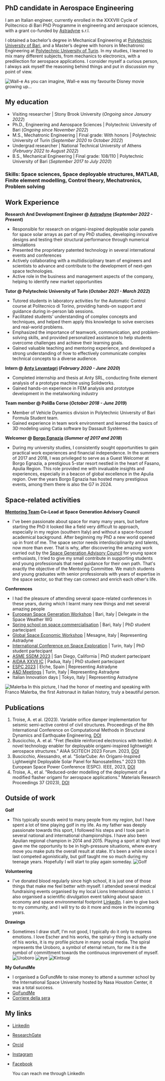 ## PhD candidate in Aerospace Engineering

I am an Italian engineer, currently enrolled in the XXXVIII Cycle of Politecnico di Bari PhD Programme in engineering and aerospace sciences, with a grant co-funded by [Astradyne](https://www.astradyne.space/) s.r.l.

I obtained a bachelor’s degree in Mechanical Engineering at [Polytechnic University of Bari](https://www.poliba.it/it), and a Master’s degree with honors in Mechatronic Engineering at [Polytechnic University of Turin](https://www.polito.it/). In my studies, I learned to mix many different subjects, from mechanics to electronics, with a predilection for aerospace applications.
I consider myself a curious person, I always ask myself the reasoning behind things and put in discussion my point of view.

![Wall-e](/Pics/IMG_4643.JPG)
As you can imagine, Wall-e was my favourite Disney movie growing up...

## My education
- Visiting researcher | Stony Brook University (_Ongoing since January 2022_)
- Ph.D., Engineering and Aerospace Sciences | Polytechnic University of Bari (_Ongoing since November 2022_)
- M.S., Mechatronic Engineering | Final grade: With honors	| Polytechnic University of Turin (_September 2020 to October 2022_)
- Undergrad researcher | National Technical University of Athens (_February 2022 to August 2022_)
- B.S., Mechanical Engineering | Final grade: 108/110 | Polytechnic University of Bari (_September 2017 to July 2020_)

### Skills: Space sciences, Space deployable structures, MATLAB, Finite element modelling, Control theory, Mechatronics, Problem solving

## Work Experience
**Research And Development Engineer @ [Astradyne](https://www.astradyne.space/) (_September 2022 - Present_)**

- Responsible for research on origami-inspired deployable solar panels for space solar arrays as part of my PhD studies, developing innovative designs and testing their structural performance through numerical simulations
- Presented the proprietary patented technology in several international events and conferences
- Actively collaborating with a multidisciplinary team of engineers and scientists to advance and contribute to the development of next-gen space technologies.
- Active role in the business and management aspects of the company, helping to identify new market opportunities

**Tutor @ Polytechnic University of Turin (_October 2021 - March 2022_)**
- Tutored students in laboratory activities for the Automatic Control course at Politecnico di Torino, providing hands-on support and guidance during in-person lab sessions.
- Facilitated students' understanding of complex concepts and techniques, and helped them apply this knowledge to solve exercises and real-world problems.
- Emphasized the importance of teamwork, communication, and problem-solving skills, and provided personalized assistance to help students overcome challenges and achieve their learning goals.
- Gained valuable teaching and mentoring experience, and developed a strong understanding of how to effectively communicate complex technical concepts to a diverse audience.

**Intern @ [Anty Levantagri](https://www.spinparts.it/en) (_February 2020 - June 2020_)**
- Completed internship and thesis at Anty SRL, conducting finite element analysis of a prototype machine using Solidworks.
- Gained hands-on experience in FEM analysis and prototype development in the metalworking industry

**Team member @ PoliBa Corse (_October 2018 - June 2019_)**
- Member of Vehicle Dynamics division in Polytechnic University of Bari Formula Student team.
- Gained experience in team work environment and learned the basics of 3D modeling using Catia software by Dassault Systèmes.

**Welcomer @ [Borgo Egnazia](https://www.borgoegnazia.com/) (_Summer of 2017 and 2018_)**
- During my university studies, I consistently sought opportunities to gain practical work experiences and financial independence. In the summers of 2017 and 2018, I was privileged to serve as a Guest Welcomer at Borgo Egnazia, a prestigious 5-star resort nestled in the heart of Fasano, Apulia Region. This role provided me with invaluable insights and experiences, especially in a beacon of global excellence in the Apulia region. Over the years Borgo Egnazia has hosted many prestigious events, among them there is also the G7 in 2024.

## Space-related activities
**[Mentoring Team](https://spacegeneration.org/mentoring) Co-Lead at Space Generation Advisory Council**
- I've been passionate about space for many many years, but before starting the PhD it looked like a field very difficult to approach, especially in my region (southern Italy) and without a space-focused academical background. After beginning my PhD a new world opened up in front of me. The space sector needs interdisciplinarity and talents, now more than ever.
That is why, after discovering the amazing work carried out by the [Space Generation Advisory Council](https://spacegeneration.org/) for young space enthusiasts, I tried to give my small contribute in supporting students and young professionals that need guidance for their own path. That's exactly the objective of the Mentoring Committee. We match students and young graduates with senior professionals with years of expertise in the space sector, so that they can connect and enrich each other's life.

**Conferences**
- I had the pleasure of attending several space-related conferences in these years, during which I learnt many new things and met several amazing people
- [European Space Generation Workshop](https://spacegeneration.org/7esgw2023) | Bari, Italy | Delegate in the Space Weather WG
- [Spring school on space commercialisation](https://ecseco.org/event/spring-school-gsew/) | Bari, Italy | PhD student partecipant
- [Global Space Economic Workshop](https://www.dtascarl.org/en/the-global-space-economic-workshop/) | Mesagne, Italy | Representing Astradyne
- [International Conference on Space Exploration](https://www.aidaa.it/aerospaceitaly2024/aae/#:~:text=AIDAA%20is%20glad%20to%20announce,selected%20as%20the%20organizing%20partner.) | Turin, Italy | PhD student partecipant
- [ASME SSDM 2023](https://event.asme.org/SSDM2023) | San Diego, California | PhD student partecipant
- [AIDAA XXVII IC](https://www.aidaa.it/aidaa2023/) | Padua, Italy | PhD student partecipant
- [ESPC 2023](https://atpi.eventsair.com/espc2023/) | Elche, Spain | Representing Astradyne
- [A&D Meetings](https://torino.bciaerospace.com/) | Turin, Italy | Representing Astradyne
- Italian Innovation days | Tokyo, Italy | Representing Astradyne

![Malerba](/Pics/1694637249452.jpg)
In this picture, I had the honor of meeting and speaking with Franco Malerba, the first Astronaut in italian history, truly a beautiful person.

## Publications
1. Troise, A. et al. (2023). Variable orifice damper implementation for seismic semi-active control of civil structures. Proceedings of the 8th International Conference on Computational Methods in Structural Dynamics and Earthquake Engineering, [DOI](https://doi.org/10.7712/120123.10553.20285)
2. Buscicchio, A. et al. "Fret (flexible reinforced electronics with textile): A novel technology enabler for deployable origami-inspired lightweight aerospace structures." AIAA SCITECH 2023 Forum. 2023, [DOI](https://doi.org/10.2514/6.2023-2081)
3. Buscicchio, Alessandro, et al. "SolarCube: An Origami-Inspired Lightweight Deployable Solar Panel for Nanosatellites." 2023 13th European Space Power Conference (ESPC). IEEE, 2023, [DOI](https://doi.org/10.1109/espc59009.2023.10298125)
4. Troise, A., et al. "Reduced-order modelling of the deployment of a modified flasher origami for aerospace applications." Materials Research Proceedings 37 (2023), [DOI](https://doi.org/10.21741/9781644902813-120)


## Outside of work
**Golf**
- This typically sounds weird to many people from my region, but I have spent a lot of time playing golf in my life. As my father was deeply passionate towards this sport, I followed his steps and I took part in several national and international championships. I have also been Apulian regional champion in 2014 and 2015. Playing a sport at high level gave me the opportunity to be in high-pressure situations, where every move you make puts the overall result at stake. It's been a while since I last competed agonistically, but golf taught me so much during my teenage years. Hopefully I will start to play again someday.
![Golf](/Pics/kinder_final.jpg)

**Volunteering**
- I've donated blood regularly since high school, it is just one of those things that make me feel better with myself. I attended several medical fundraising events organised by my local Lions International district. I also organised a scientific divulgation event talking about space economy and space environmental footprint [LinkedIn](https://www.linkedin.com/events/ingegneriaescienzeaerospaziali-7149455471769272320/comments/). I aim to give back to my community, and I will try to do it more and more in the incoming years.

**Drawings**
- Sometimes I draw stuff, I'm not good, I typically do it only to express emotions. I love Escher and his works, the spiral-y thing is actually one of his works, it is my profile picture in many social media. The spiral represents the Uroboro, a symbol of eternal return, for me it is the symbol of committment towards the continuous improvement of myself.
![Uroboro](/Pics/IMG_2663.JPG)
![eye](/Pics/IMG_2664.JPG)
![Kintsugi](/Pics/IMG_2665.PNG)

**My GofundMe**
- I organised a GoFundMe to raise money to attend a summer school by the International Space University hosted by Nasa Houston Center, it was a total success.
- [GoFundMe](https://www.gofundme.com/f/andrea-alla-international-space-university)
- [Corriere della sera](https://bari.corriere.it/notizie/cronaca/24_febbraio_21/andrea-troise-ingegnere-barese-raccolto-ottomila-euro-in-due-giorni-sul-web-studiare-nasa-16a1a5a8-036a-4124-ade4-316a75dfcxlk.shtml)

## My links
- [Linkedin](https://www.linkedin.com/in/andrea-troise/)
- [ResearchGate](https://www.researchgate.net/profile/Andrea-Troise-2)
- [Orcid](https://orcid.org/0009-0006-4864-6603)
- [Instagram](https://www.instagram.com/andrea.troise.9/)
- [Facebook](https://www.facebook.com/a.troise.9/)

  You can reach me through LinkedIn
